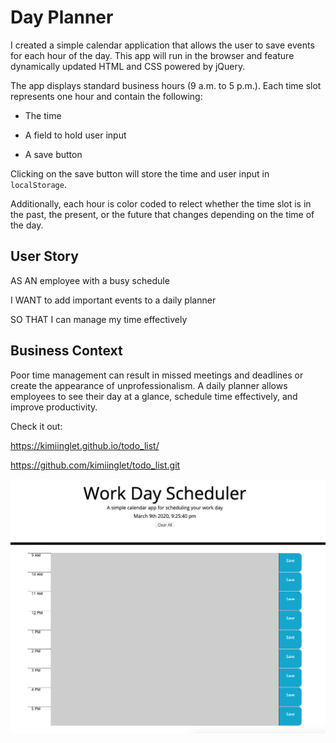 # Day Planner

I created a simple calendar application that allows the user to save events for each hour of the day. This app will run in the browser and feature dynamically updated HTML and CSS powered by jQuery.

The app displays standard business hours (9 a.m. to 5 p.m.). Each time slot represents one hour and contain the following:

* The time

* A field to hold user input

* A save button

Clicking on the save button will store the time and user input in `localStorage`.

Additionally, each hour is color coded to relect whether the time slot is in the past, the present, or the future that changes depending on the time of the day.

## User Story

AS AN employee with a busy schedule

I WANT to add important events to a daily planner

SO THAT I can manage my time effectively 

## Business Context

Poor time management can result in missed meetings and deadlines or create the appearance of unprofessionalism. A daily planner allows employees to see their day at a glance, schedule time effectively, and improve productivity. 

Check it out: 

https://kimiinglet.github.io/todo_list/

https://github.com/kimiinglet/todo_list.git



<img src="./WorkDay.png">


